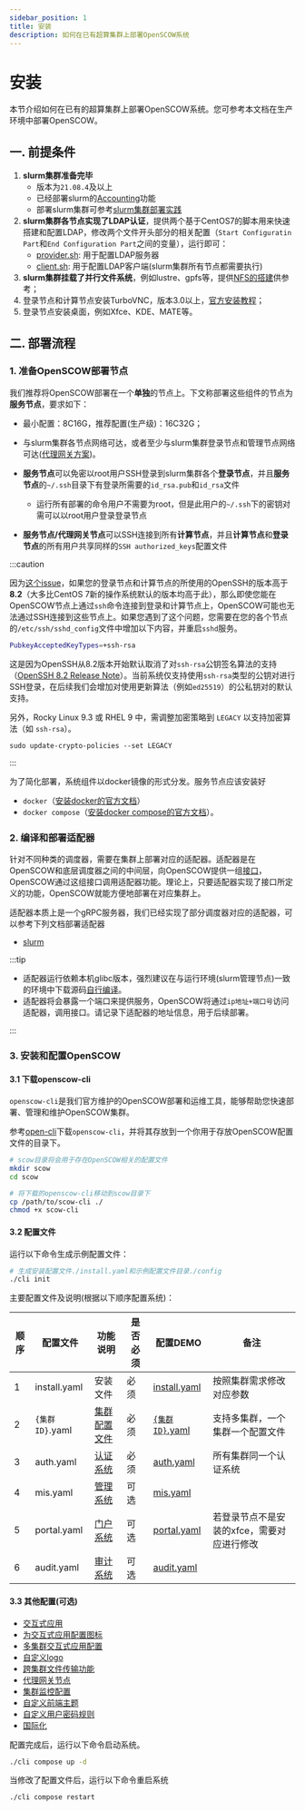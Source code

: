 ```yaml
---
sidebar_position: 1
title: 安装
description: 如何在已有超算集群上部署OpenSCOW系统
---
```


# 安装

本节介绍如何在已有的超算集群上部署OpenSCOW系统。您可参考本文档在生产环境中部署OpenSCOW。

## 一.  前提条件

1. **slurm集群准备完毕**
   - 版本为`21.08.4`及以上
   - 已经部署slurm的[Accounting](https://slurm.schedmd.com/accounting.html#database-configuration)功能
   - 部署slurm集群可参考[slurm集群部署实践](/docs/hpccluster)
2. **slurm集群各节点实现了LDAP认证**，提供两个基于CentOS7的脚本用来快速搭建和配置LDAP，修改两个文件开头部分的相关配置（`Start Configuratin Part`和`End Configuration Part`之间的变量），运行即可：
   - [provider.sh](https://github.com/PKUHPC/OpenSCOW/blob/master/dev/ldap/provider.sh): 用于配置LDAP服务器
   - [client.sh](https://github.com/PKUHPC/OpenSCOW/blob/master/dev/ldap/client.sh): 用于配置LDAP客户端(slurm集群所有节点都需要执行)
3. **slurm集群挂载了并行文件系统**，例如lustre、gpfs等，提供[NFS的搭建](/docs/hpccluster/nfs)供参考；
4. 登录节点和计算节点安装TurboVNC，版本3.0以上，[官方安装教程](https://turbovnc.org/Downloads/YUM)；
5. 登录节点安装桌面，例如Xfce、KDE、MATE等。



## 二.  部署流程

### 1. 准备OpenSCOW部署节点

我们推荐将OpenSCOW部署在一个**单独**的节点上。下文称部署这些组件的节点为**服务节点**，要求如下：

- 最小配置：8C16G，推荐配置(生产级)：16C32G；
- 与slurm集群各节点网络可达，或者至少与slurm集群登录节点和管理节点网络可达([代理网关方案](/docs/deploy/config/portal/proxy-gateway))。

- **服务节点**可以免密以root用户SSH登录到slurm集群各个**登录节点**，并且**服务节点**的`~/.ssh`目录下有登录所需要的`id_rsa.pub`和`id_rsa`文件
  - 运行所有部署的命令用户不需要为root，但是此用户的`~/.ssh`下的密钥对需可以以root用户登录登录节点
- **服务节点/代理网关节点**可以SSH连接到所有**计算节点**，并且**计算节点**和**登录节点**的所有用户共享同样的`SSH authorized_keys`配置文件

:::caution

因为[这个issue](https://github.com/mscdex/ssh2/issues/989)，如果您的登录节点和计算节点的所使用的OpenSSH的版本高于**8.2**（大多比CentOS 7新的操作系统默认的版本均高于此），那么即使您能在OpenSCOW节点上通过`ssh`命令连接到登录和计算节点上，OpenSCOW可能也无法通过SSH连接到这些节点上。如果您遇到了这个问题，您需要在您的各个节点的`/etc/ssh/sshd_config`文件中增加以下内容，并重启`sshd`服务。

```bash
PubkeyAcceptedKeyTypes=+ssh-rsa
```

这是因为OpenSSH从8.2版本开始默认取消了对`ssh-rsa`公钥签名算法的支持（[OpenSSH 8.2 Release Note](https://www.openssh.com/txt/release-8.2)）。当前系统仅支持使用`ssh-rsa`类型的公钥对进行SSH登录，在后续我们会增加对使用更新算法（例如`ed25519`）的公私钥对的默认支持。

 另外，Rocky Linux 9.3 或 RHEL 9 中，需调整加密策略到 `LEGACY` 以支持加密算法（如 `ssh-rsa`）。

```
sudo update-crypto-policies --set LEGACY
```

:::

为了简化部署，系统组件以docker镜像的形式分发。服务节点应该安装好

- `docker`（[安装docker的官方文档](https://docs.docker.com/engine/install/)）
- `docker compose`（[安装docker compose的官方文档](https://docs.docker.com/compose/install/)）。

### 2. 编译和部署适配器

针对不同种类的调度器，需要在集群上部署对应的适配器。适配器是在OpenSCOW和底层调度器之间的中间层，向OpenSCOW提供一组[接口](https://github.com/PKUHPC/OpenSCOW-scheduler-adapter-interface)，OpenSCOW通过这组接口调用适配器功能。理论上，只要适配器实现了接口所定义的功能，OpenSCOW就能方便地部署在对应集群上。

适配器本质上是一个gRPC服务器，我们已经实现了部分调度器对应的适配器，可以参考下列文档部署适配器

- [slurm](https://github.com/PKUHPC/OpenSCOW-slurm-adapter/blob/master/docs/deploy.md)

:::tip

- 适配器运行依赖本机glibc版本，强烈建议在与运行环境(slurm管理节点)一致的环境中下载源码[自行编译](https://github.com/PKUHPC/OpenSCOW-slurm-adapter/blob/master/docs/deploy.md#12-下载代码编译生成二进制文件自己编译生成二进制文件)。
- 适配器将会暴露一个端口来提供服务，OpenSCOW将通过`ip地址+端口号`访问适配器，调用接口。请记录下适配器的地址信息，用于后续部署。

:::

### 3. 安装和配置OpenSCOW

####  3.1 下载openscow-cli

`openscow-cli`是我们官方维护的OpenSCOW部署和运维工具，能够帮助您快速部署、管理和维护OpenSCOW集群。

参考[open-cli](./scow-cli.md)下载`openscow-cli`，并将其存放到一个你用于存放OpenSCOW配置文件的目录下。

```bash
# scow目录将会用于存在OpenSCOW相关的配置文件
mkdir scow
cd scow

# 将下载的openscow-cli移动到scow目录下
cp /path/to/scow-cli ./
chmod +x scow-cli
```

#### 3.2 配置文件

运行以下命令生成示例配置文件：

```bash
# 生成安装配置文件./install.yaml和示例配置文件目录./config
./cli init
```

主要配置文件及说明(根据以下顺序配置系统)：

| 顺序 | 配置文件        | 功能说明                                           | 是否必须 | 配置DEMO                                                     | 备注                                       |
| ---- | --------------- | -------------------------------------------------- | -------- | ------------------------------------------------------------ | ------------------------------------------ |
| 1    | install.yaml    | 安装文件                                           | 必须     | [install.yaml](https://github.com/PKUHPC/OpenSCOW/blob/master/apps/cli/assets/init/install.yaml) | 按照集群需求修改对应参数                   |
| 2    | `{集群ID}`.yaml | [集群配置文件](/docs/deploy/config/cluster-config) | 必须     | [`{集群ID}`.yaml](https://github.com/PKUHPC/OpenSCOW/blob/master/apps/cli/assets/init/config/clusters/hpc01.yaml) | 支持多集群，一个集群一个配置文件           |
| 3    | auth.yaml       | [认证系统](../config/auth/intro.md)                | 必须     | [auth.yaml](https://github.com/PKUHPC/OpenSCOW/blob/master/apps/cli/assets/init/config/auth.yml) | 所有集群同一个认证系统                     |
| 4    | mis.yaml        | [管理系统](../config/mis/intro.md)                 | 可选     | [mis.yaml](https://github.com/PKUHPC/OpenSCOW/blob/master/apps/cli/assets/init/config/mis.yaml) |                                            |
| 5    | portal.yaml     | [门户系统](../config/portal/intro.md)              | 可选     | [portal.yaml](https://github.com/PKUHPC/OpenSCOW/blob/master/apps/cli/assets/init/config/portal.yaml) | 若登录节点不是安装的xfce，需要对应进行修改 |
| 6    | audit.yaml      | [审计系统](../config/audit/intro.md)               | 可选     | [audit.yaml](https://github.com/PKUHPC/OpenSCOW/blob/master/apps/cli/assets/init/config/audit.yaml) |                                            |

####  3.3 其他配置(可选)

- [交互式应用](/docs/deploy/config/portal/apps/intro)
- [为交互式应用配置图标](/docs/deploy/config/portal/apps/configure-app-logo)
- [多集群交互式应用配置](/docs/deploy/config/portal/apps/configure-cluster-apps)
- [自定义logo](/docs/deploy/config/portal/customization/dashboard)
- [跨集群文件传输功能](/docs/deploy/config/portal/transfer-cross-clusters)
- [代理网关节点](/docs/deploy/config/portal/proxy-gateway)
- [集群监控配置](/docs/deploy/config/mis/cluster-monitor)
- [自定义前端主题](/docs/deploy/config/customization/webui)
- [自定义用户密码规则](/docs/deploy/config/customization/password-pattern)
- [国际化](/docs/deploy/config/customization/custom-config-i18n)

配置完成后，运行以下命令启动系统。

```bash
./cli compose up -d
```

当修改了配置文件后，运行以下命令重启系统

```bash
./cli compose restart
```
